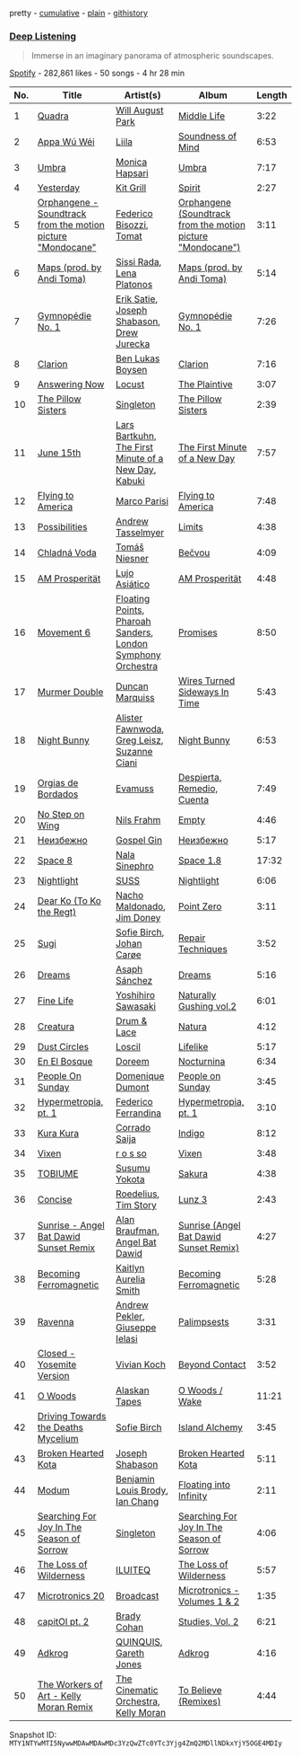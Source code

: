 pretty - [cumulative](/playlists/cumulative/37i9dQZF1DX5y2yPmGqrG8.md) - [plain](/playlists/plain/37i9dQZF1DX5y2yPmGqrG8) - [githistory](https://github.githistory.xyz/mackorone/spotify-playlist-archive/blob/main/playlists/plain/37i9dQZF1DX5y2yPmGqrG8)

### [Deep Listening](https://open.spotify.com/playlist/37i9dQZF1DX5y2yPmGqrG8)

> Immerse in an imaginary panorama of atmospheric soundscapes.

[Spotify](https://open.spotify.com/user/spotify) - 282,861 likes - 50 songs - 4 hr 28 min

| No. | Title | Artist(s) | Album | Length |
|---|---|---|---|---|
| 1 | [Quadra](https://open.spotify.com/track/57sCAykHpKeAidVax6lyXg) | [Will August Park](https://open.spotify.com/artist/3GMg9carM1mOJ3oOq5eXwf) | [Middle Life](https://open.spotify.com/album/3iFls0guteswZXMy1HmNRo) | 3:22 |
| 2 | [Appa Wú Wéi](https://open.spotify.com/track/4OQy8B6O1JG0uJe8BZXVI0) | [Liila](https://open.spotify.com/artist/1ON7c4Ak8zPGZ1Zf3oG1f0) | [Soundness of Mind](https://open.spotify.com/album/6io2DZ1RNZoYC8BP3TPREE) | 6:53 |
| 3 | [Umbra](https://open.spotify.com/track/65oyZGxKUxzfv12LglkHbO) | [Monica Hapsari](https://open.spotify.com/artist/20A3XzYQEOFjheUWIfOK6j) | [Umbra](https://open.spotify.com/album/4JJ56IJQdwUNfcexYgJf3n) | 7:17 |
| 4 | [Yesterday](https://open.spotify.com/track/7aLQZTDhGcUOJCQinQbGWG) | [Kit Grill](https://open.spotify.com/artist/7Mq8bgNDcBNm7nAwFT3Zhz) | [Spirit](https://open.spotify.com/album/3ItdNpejzmrIcEtRRUjXgz) | 2:27 |
| 5 | [Orphangene \- Soundtrack from the motion picture "Mondocane"](https://open.spotify.com/track/1pR5fyuTqpNrBbt4brVr3P) | [Federico Bisozzi](https://open.spotify.com/artist/16a53ClNidSSeOXww0IQcU), [Tomat](https://open.spotify.com/artist/7Ck8FJaW9VeG2SpWuhvOsa) | [Orphangene \(Soundtrack from the motion picture "Mondocane"\)](https://open.spotify.com/album/0ogiNUNzmcxlq0u335WOpe) | 3:11 |
| 6 | [Maps \(prod\. by Andi Toma\)](https://open.spotify.com/track/079I2kcfyJveScdkNlohSW) | [Sissi Rada](https://open.spotify.com/artist/6tur6gkfmy5lrI9A4rIzlt), [Lena Platonos](https://open.spotify.com/artist/0sCJq0aWIAWwGsNujLLnYV) | [Maps \(prod\. by Andi Toma\)](https://open.spotify.com/album/2b4CTo0mWIXVrTYVdPGeG9) | 5:14 |
| 7 | [Gymnopédie No\. 1](https://open.spotify.com/track/0ryVI8g4brMMg77EK0swgN) | [Erik Satie](https://open.spotify.com/artist/459INk8vcC0ebEef82WjIK), [Joseph Shabason](https://open.spotify.com/artist/7xoTSPGUr9u8FWR4G8AWoS), [Drew Jurecka](https://open.spotify.com/artist/2jlZZNzTqaala6Ju3PfbWi) | [Gymnopédie No\. 1](https://open.spotify.com/album/0CviN47aSZ4a2UmkI3TotQ) | 7:26 |
| 8 | [Clarion](https://open.spotify.com/track/32MSRLRZfGOlyFCMVAoqGC) | [Ben Lukas Boysen](https://open.spotify.com/artist/0lYoJnsYMVaAitj1pZVqER) | [Clarion](https://open.spotify.com/album/6ZFSQpc2xNoMlRgO7HjeYK) | 7:16 |
| 9 | [Answering Now](https://open.spotify.com/track/5XTADVFUNk1YvRCmYdV7xt) | [Locust](https://open.spotify.com/artist/5kytvmQqoeunOLa2LtIt1N) | [The Plaintive](https://open.spotify.com/album/0uGMnCKyRxq2h6YnK6zqbe) | 3:07 |
| 10 | [The Pillow Sisters](https://open.spotify.com/track/05gq1Z7LjHYlgt9FRBAMWb) | [Singleton](https://open.spotify.com/artist/21JuplSnwK51Cp5olrc7q8) | [The Pillow Sisters](https://open.spotify.com/album/5Xa5zHnzplguzrNoCzUdSM) | 2:39 |
| 11 | [June 15th](https://open.spotify.com/track/0KIRuP1CDEdn53hs0f0ich) | [Lars Bartkuhn](https://open.spotify.com/artist/1LnmRVWmQ6KILkjb8ep0zW), [The First Minute of a New Day](https://open.spotify.com/artist/082GUxu1YVW1rL9Off8juq), [Kabuki](https://open.spotify.com/artist/7eRc93g1wju97Og3KYVsEB) | [The First Minute of a New Day](https://open.spotify.com/album/0tC2JC67HViIMswO9iChcT) | 7:57 |
| 12 | [Flying to America](https://open.spotify.com/track/4sWXp7FHiusy8V0b6klQKp) | [Marco Parisi](https://open.spotify.com/artist/2cyi32bBtDCapFqWrgwANu) | [Flying to America](https://open.spotify.com/album/38juKROzX28lJdUDQEE2Ji) | 7:48 |
| 13 | [Possibilities](https://open.spotify.com/track/11HL6JG9JFu0WLZEZhpv5V) | [Andrew Tasselmyer](https://open.spotify.com/artist/3vwXyo09sUewtbKz6Bwkjx) | [Limits](https://open.spotify.com/album/773mDOeXXWvisdgrirVPTu) | 4:38 |
| 14 | [Chladná Voda](https://open.spotify.com/track/57ZOlqlhmsl9GwXx7urMBm) | [Tomáš Niesner](https://open.spotify.com/artist/2HWIXFTcVPVuXasYaauMlW) | [Bečvou](https://open.spotify.com/album/58omSdmkbZlT8rwCng8wTD) | 4:09 |
| 15 | [AM Prosperität](https://open.spotify.com/track/3mrQlwy85WbZvFtYTyepRf) | [Lujo Asiático](https://open.spotify.com/artist/2csUTFyZd2E2Zxk1v2RJFI) | [AM Prosperität](https://open.spotify.com/album/2MwapfUImgaU8Fn1lyvHSN) | 4:48 |
| 16 | [Movement 6](https://open.spotify.com/track/5i0EqAX50KcKNgMDMHZndM) | [Floating Points](https://open.spotify.com/artist/2AR42Ur9PcchQDtEdwkv4L), [Pharoah Sanders](https://open.spotify.com/artist/3JLUCojZaHrX2LaUkSj7Ud), [London Symphony Orchestra](https://open.spotify.com/artist/5yxyJsFanEAuwSM5kOuZKc) | [Promises](https://open.spotify.com/album/3ShtO5VCYa3ctlR5uzLWBa) | 8:50 |
| 17 | [Murmer Double](https://open.spotify.com/track/7kj7ZqCPVeAl103iUrOi11) | [Duncan Marquiss](https://open.spotify.com/artist/0HBHvIQvXpsiwrbyXKRlSE) | [Wires Turned Sideways In Time](https://open.spotify.com/album/1fP3dyBEao39IZeLKC4pzw) | 5:43 |
| 18 | [Night Bunny](https://open.spotify.com/track/3vATOCr2BhLfHN6yn5Y6OP) | [Alister Fawnwoda](https://open.spotify.com/artist/16Vq22oDSB5NDYczsnJ89o), [Greg Leisz](https://open.spotify.com/artist/5OslOE4iegsG2uqyOZJ2OU), [Suzanne Ciani](https://open.spotify.com/artist/6E7hjfR2Qy6392SnUqCnzr) | [Night Bunny](https://open.spotify.com/album/3hdtWC6PVnbWBBDhEWHlrR) | 6:53 |
| 19 | [Orgias de Bordados](https://open.spotify.com/track/4JsNVQReHfh06eHLbqeLje) | [Evamuss](https://open.spotify.com/artist/3RFdmvqOyjqP4DDGhdTkX1) | [Despierta, Remedio, Cuenta](https://open.spotify.com/album/7ihbtOYJhuKirh98QgouJb) | 7:49 |
| 20 | [No Step on Wing](https://open.spotify.com/track/2DmIDwMhMA3V0KipI78nM1) | [Nils Frahm](https://open.spotify.com/artist/5gqhueRUZEa7VDnQt4HODp) | [Empty](https://open.spotify.com/album/5XD78Fc6jfSfFYgwynseoI) | 4:46 |
| 21 | [Неизбежно](https://open.spotify.com/track/1zRpr4YLFJzoN72yrdteqN) | [Gospel Gin](https://open.spotify.com/artist/09eQPEAGFDxA3a7k5OvpLU) | [Неизбежно](https://open.spotify.com/album/459xB5WmsADeIOch0MsMv4) | 5:17 |
| 22 | [Space 8](https://open.spotify.com/track/1vDr33ErpWkmSc29e7eXIL) | [Nala Sinephro](https://open.spotify.com/artist/2h5syT5XdsQgKLq8Yn1klO) | [Space 1.8](https://open.spotify.com/album/5Svfamp6qQ2IfLVNVICpVm) | 17:32 |
| 23 | [Nightlight](https://open.spotify.com/track/5pkyYb9Rc9QmEhVRJnoTtg) | [SUSS](https://open.spotify.com/artist/3qb5O9pLE0urqttdq4CqLS) | [Nightlight](https://open.spotify.com/album/1CA5X9ifnLSfYb06Lt57bJ) | 6:06 |
| 24 | [Dear Ko \(To Ko the Regt\)](https://open.spotify.com/track/0GjLTIe2YZDqf7qm1hmEhD) | [Nacho Maldonado](https://open.spotify.com/artist/4K6VsMmNzvyjrkVFdncNRH), [Jim Doney](https://open.spotify.com/artist/0DNaDKWd80xRDE0c6OUQJ8) | [Point Zero](https://open.spotify.com/album/1ve0EVReU1tU7SKofALGXI) | 3:11 |
| 25 | [Sugi](https://open.spotify.com/track/7hRCR3RepAA1LEK0iJfRoS) | [Sofie Birch](https://open.spotify.com/artist/6kEyGr2dFnzcKGxpHmnJnn), [Johan Carøe](https://open.spotify.com/artist/3l6IHjr0ouXmcLF1eY1Kxw) | [Repair Techniques](https://open.spotify.com/album/43Ut1iwUFTz52uVQPh8BIJ) | 3:52 |
| 26 | [Dreams](https://open.spotify.com/track/3OTzXu6oTZNQbZmyU7podJ) | [Asaph Sánchez](https://open.spotify.com/artist/6WDgyfRIVQ68WwwnYZIOsI) | [Dreams](https://open.spotify.com/album/5HVZHQ5JYhzGTEuD4xsrgT) | 5:16 |
| 27 | [Fine Life](https://open.spotify.com/track/01ZnisNETzHvTe8xr2hWP4) | [Yoshihiro Sawasaki](https://open.spotify.com/artist/5AX6UPab3nPPyoK9cdUjSV) | [Naturally Gushing vol.2](https://open.spotify.com/album/5RzuwWt2lWqkJZY7efjM0x) | 6:01 |
| 28 | [Creatura](https://open.spotify.com/track/3HwM404FecueIoHgUGl6b1) | [Drum & Lace](https://open.spotify.com/artist/1dq0QxwBna7jlk8S4rrnV7) | [Natura](https://open.spotify.com/album/1ZCpJ8e52gDDTWL5UMr5Dm) | 4:12 |
| 29 | [Dust Circles](https://open.spotify.com/track/1aP2qFyy1QUYJkWryKypCv) | [Loscil](https://open.spotify.com/artist/3GM5cpCBadq2PMHjFoEvhK) | [Lifelike](https://open.spotify.com/album/5yOWC5VU94C69zUYliMGwy) | 5:17 |
| 30 | [En El Bosque](https://open.spotify.com/track/4BZU3KLHn3PzgA4EREWX4l) | [Doreem](https://open.spotify.com/artist/3RAvNSmI0guFG0gSYbhVzi) | [Nocturnina](https://open.spotify.com/album/6jSvr6MVCXunzOMKoOxaEE) | 6:34 |
| 31 | [People On Sunday](https://open.spotify.com/track/6gsHs8YnmYgj14Seft55PN) | [Domenique Dumont](https://open.spotify.com/artist/6kNluNBHa4sh5BKIvyiDgf) | [People on Sunday](https://open.spotify.com/album/5ia6LeaizcrUEwWs9koCcL) | 3:45 |
| 32 | [Hypermetropia, pt\. 1](https://open.spotify.com/track/15xmSzL7MKI9o6dBFx8FCM) | [Federico Ferrandina](https://open.spotify.com/artist/4e2xdsWjF1WQGKUr3u09NW) | [Hypermetropia, pt\. 1](https://open.spotify.com/album/44NyqqlpdwQzRyAmmZ880Z) | 3:10 |
| 33 | [Kura Kura](https://open.spotify.com/track/4VA1bDVM2IVHEHm6kiTnUb) | [Corrado Saija](https://open.spotify.com/artist/3H48cHoTaqJGqQrAcQm2Wq) | [Indigo](https://open.spotify.com/album/1Jk1dwZRaQZR2xN1ymRKuG) | 8:12 |
| 34 | [Vixen](https://open.spotify.com/track/2pb6ojnggCASqe3AWA1Ty2) | [r o s so](https://open.spotify.com/artist/1gpMfVmjQR8tj5k0LWZ6Qx) | [Vixen](https://open.spotify.com/album/3EQfecdYQko209sbSGCN8O) | 3:48 |
| 35 | [TOBIUME](https://open.spotify.com/track/5JpfGKhIFJqGYdTf8wlr8q) | [Susumu Yokota](https://open.spotify.com/artist/3ND5NWoKzlelYDDyWqSQpQ) | [Sakura](https://open.spotify.com/album/4eN1ho9NT7q1YlG5xDNYNM) | 4:38 |
| 36 | [Concise](https://open.spotify.com/track/4H0wNqcWYEZBW94oBygF0k) | [Roedelius](https://open.spotify.com/artist/7v5E9zviGMsOGHRdMVmhDc), [Tim Story](https://open.spotify.com/artist/6S7EbdcNj5pWjBdeNU0FWc) | [Lunz 3](https://open.spotify.com/album/4tTZ05DMgT3Y4Mpc72AyLC) | 2:43 |
| 37 | [Sunrise \- Angel Bat Dawid Sunset Remix](https://open.spotify.com/track/6GPhG5ahvPQUPMT18ptFdf) | [Alan Braufman](https://open.spotify.com/artist/2e0U1o784LrLomZQcvKH6H), [Angel Bat Dawid](https://open.spotify.com/artist/59lypjMPo7ZILhNMCgaE19) | [Sunrise \(Angel Bat Dawid Sunset Remix\)](https://open.spotify.com/album/0o9Pd3hs9287F9Co0TDEOr) | 4:27 |
| 38 | [Becoming Ferromagnetic](https://open.spotify.com/track/4H2BkZLuxpYgMgtvFbV0ZB) | [Kaitlyn Aurelia Smith](https://open.spotify.com/artist/6P86FLVAK4sxu8OhyQJBvH) | [Becoming Ferromagnetic](https://open.spotify.com/album/54VwG9mPpNyqR3MHrXaYEJ) | 5:28 |
| 39 | [Ravenna](https://open.spotify.com/track/3g1Rsqaisx9U7M5HGGuEyo) | [Andrew Pekler](https://open.spotify.com/artist/4nDIRB3WZRZ40uSmZG0q6J), [Giuseppe Ielasi](https://open.spotify.com/artist/7JqFxlbv8o0djCv6o1LWLL) | [Palimpsests](https://open.spotify.com/album/3zh7gaR5TzIP4qE4QcI4uv) | 3:31 |
| 40 | [Closed \- Yosemite Version](https://open.spotify.com/track/0IL5bImk17ZoPquALK3yw1) | [Vivian Koch](https://open.spotify.com/artist/16xZ9dx7FhyK68gDskeweF) | [Beyond Contact](https://open.spotify.com/album/1pYLmFYO15uH1goGDy4xUn) | 3:52 |
| 41 | [O Woods](https://open.spotify.com/track/5BxnSpD1nOMzISYOTUmPzJ) | [Alaskan Tapes](https://open.spotify.com/artist/5GHBk4xcO1UqlbyrUXv5dq) | [O Woods / Wake](https://open.spotify.com/album/1voNqheGLAG4jd34kt38FS) | 11:21 |
| 42 | [Driving Towards the Deaths Mycelium](https://open.spotify.com/track/709CSssXkcrwidi6D3LxyQ) | [Sofie Birch](https://open.spotify.com/artist/6kEyGr2dFnzcKGxpHmnJnn) | [Island Alchemy](https://open.spotify.com/album/1ERBT1FkGAKPslESZgxWKS) | 3:45 |
| 43 | [Broken Hearted Kota](https://open.spotify.com/track/3JV9KTvErBJzQi9Wcr7ouR) | [Joseph Shabason](https://open.spotify.com/artist/7xoTSPGUr9u8FWR4G8AWoS) | [Broken Hearted Kota](https://open.spotify.com/album/5lMXsZtAMCRodyRAeKvDjt) | 5:11 |
| 44 | [Modum](https://open.spotify.com/track/1KE3gFPNV6OPacfGNDba8F) | [Benjamin Louis Brody](https://open.spotify.com/artist/1QyRX5KhAq9zCsFw1PYFJn), [Ian Chang](https://open.spotify.com/artist/4nxKL1oZc0tYGkELxf2e1u) | [Floating into Infinity](https://open.spotify.com/album/3txTVv1jqzam5M6NdD6rY4) | 2:11 |
| 45 | [Searching For Joy In The Season of Sorrow](https://open.spotify.com/track/03kU6xt9ejon33VJyn0hEH) | [Singleton](https://open.spotify.com/artist/21JuplSnwK51Cp5olrc7q8) | [Searching For Joy In The Season of Sorrow](https://open.spotify.com/album/4NYVu5j2Wyw4hsMvAlFwiC) | 4:06 |
| 46 | [The Loss of Wilderness](https://open.spotify.com/track/4VAcyWI2N7uVBSKtpElawe) | [ILUITEQ](https://open.spotify.com/artist/1J6vVQgVSsWTwVhPz1wQmq) | [The Loss of Wilderness](https://open.spotify.com/album/7lMF8u1HdnWqwd1AaWVXzl) | 5:57 |
| 47 | [Microtronics 20](https://open.spotify.com/track/7wj3TuI2wAzwHDWkp0bCVr) | [Broadcast](https://open.spotify.com/artist/0WtTGUjbur1R1cNzBvbsMU) | [Microtronics \- Volumes 1 & 2](https://open.spotify.com/album/5P4pg6W3wwI04pstGDQJ8O) | 1:35 |
| 48 | [capitOl pt\. 2](https://open.spotify.com/track/4pzTjCyzDTCJHwqg8GIQCo) | [Brady Cohan](https://open.spotify.com/artist/6HLiUGOcX8sVjmmxuEeCi6) | [Studies, Vol\. 2](https://open.spotify.com/album/2hJSbSTpW1GwZRciuKTIGK) | 6:21 |
| 49 | [Adkrog](https://open.spotify.com/track/7wpp45hkCqB7Atc4ZHCcg8) | [QUINQUIS](https://open.spotify.com/artist/10FKxn7w2iNuFkI0uKm9KH), [Gareth Jones](https://open.spotify.com/artist/1W9zmk9JQsQaKSpphFHkUV) | [Adkrog](https://open.spotify.com/album/5RhEQC5P2yUwkSboIgMYrC) | 4:16 |
| 50 | [The Workers of Art \- Kelly Moran Remix](https://open.spotify.com/track/1L8aZywj8asBihyFaIVf0O) | [The Cinematic Orchestra](https://open.spotify.com/artist/32ogthv0BdaSMPml02X9YB), [Kelly Moran](https://open.spotify.com/artist/1SFqXNEGetmMW6VPZseNqy) | [To Believe \(Remixes\)](https://open.spotify.com/album/1EdoFABv3U8Eu6JTi6LU4k) | 4:44 |

Snapshot ID: `MTY1NTYwMTI5NywwMDAwMDAwMDc3YzQwZTc0YTc3Yjg4ZmQ2MDllNDkxYjY5OGE4MDIy`
